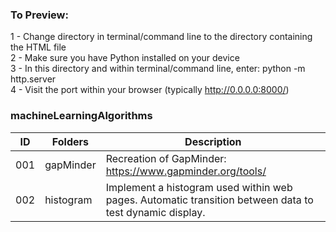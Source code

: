 ### To Preview:

1 - Change directory in terminal/command line to the directory containing the HTML file  
2 - Make sure you have Python installed on your device  
3 - In this directory and within terminal/command line, enter:  python -m http.server  
4 - Visit the port within your browser (typically http://0.0.0.0:8000/)  

### machineLearningAlgorithms

|ID      |Folders             |Description                                                                                                |
|--------|--------------------|-----------------------------------------------------------------------------------------------------------|
|001     |gapMinder           |Recreation of GapMinder: https://www.gapminder.org/tools/                                                  |
|002     |histogram           |Implement a histogram used within web pages. Automatic transition between data to test dynamic display.    |
